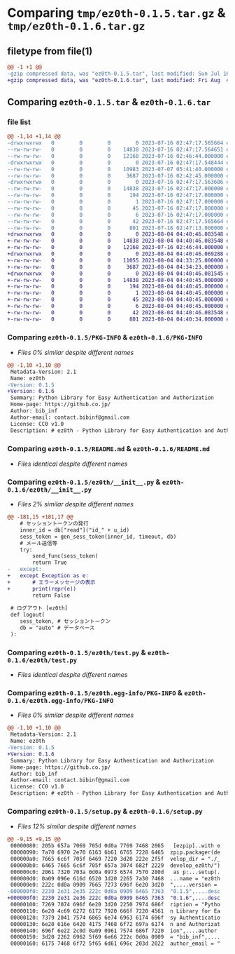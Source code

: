 # Comparing `tmp/ez0th-0.1.5.tar.gz` & `tmp/ez0th-0.1.6.tar.gz`

## filetype from file(1)

```diff
@@ -1 +1 @@
-gzip compressed data, was "ez0th-0.1.5.tar", last modified: Sun Jul 16 02:47:17 2023, max compression
+gzip compressed data, was "ez0th-0.1.6.tar", last modified: Fri Aug  4 04:40:46 2023, max compression
```

## Comparing `ez0th-0.1.5.tar` & `ez0th-0.1.6.tar`

### file list

```diff
@@ -1,14 +1,14 @@
-drwxrwxrwx   0        0        0        0 2023-07-16 02:47:17.565664 ez0th-0.1.5/
--rw-rw-rw-   0        0        0    14838 2023-07-16 02:47:17.564651 ez0th-0.1.5/PKG-INFO
--rw-rw-rw-   0        0        0    12168 2023-07-16 02:46:44.000000 ez0th-0.1.5/README.md
-drwxrwxrwx   0        0        0        0 2023-07-16 02:47:17.548444 ez0th-0.1.5/ez0th/
--rw-rw-rw-   0        0        0    10983 2023-07-07 05:41:40.000000 ez0th-0.1.5/ez0th/__init__.py
--rw-rw-rw-   0        0        0     3687 2023-07-16 02:42:45.000000 ez0th-0.1.5/ez0th/test.py
-drwxrwxrwx   0        0        0        0 2023-07-16 02:47:17.563686 ez0th-0.1.5/ez0th.egg-info/
--rw-rw-rw-   0        0        0    14838 2023-07-16 02:47:17.000000 ez0th-0.1.5/ez0th.egg-info/PKG-INFO
--rw-rw-rw-   0        0        0      194 2023-07-16 02:47:17.000000 ez0th-0.1.5/ez0th.egg-info/SOURCES.txt
--rw-rw-rw-   0        0        0        1 2023-07-16 02:47:17.000000 ez0th-0.1.5/ez0th.egg-info/dependency_links.txt
--rw-rw-rw-   0        0        0       45 2023-07-16 02:47:17.000000 ez0th-0.1.5/ez0th.egg-info/requires.txt
--rw-rw-rw-   0        0        0        6 2023-07-16 02:47:17.000000 ez0th-0.1.5/ez0th.egg-info/top_level.txt
--rw-rw-rw-   0        0        0       42 2023-07-16 02:47:17.565664 ez0th-0.1.5/setup.cfg
--rw-rw-rw-   0        0        0      801 2023-07-16 02:47:13.000000 ez0th-0.1.5/setup.py
+drwxrwxrwx   0        0        0        0 2023-08-04 04:40:46.083548 ez0th-0.1.6/
+-rw-rw-rw-   0        0        0    14838 2023-08-04 04:40:46.083548 ez0th-0.1.6/PKG-INFO
+-rw-rw-rw-   0        0        0    12168 2023-07-16 02:46:44.000000 ez0th-0.1.6/README.md
+drwxrwxrwx   0        0        0        0 2023-08-04 04:40:46.069288 ez0th-0.1.6/ez0th/
+-rw-rw-rw-   0        0        0    11055 2023-08-04 04:33:25.000000 ez0th-0.1.6/ez0th/__init__.py
+-rw-rw-rw-   0        0        0     3687 2023-08-04 04:34:23.000000 ez0th-0.1.6/ez0th/test.py
+drwxrwxrwx   0        0        0        0 2023-08-04 04:40:46.081545 ez0th-0.1.6/ez0th.egg-info/
+-rw-rw-rw-   0        0        0    14838 2023-08-04 04:40:45.000000 ez0th-0.1.6/ez0th.egg-info/PKG-INFO
+-rw-rw-rw-   0        0        0      194 2023-08-04 04:40:45.000000 ez0th-0.1.6/ez0th.egg-info/SOURCES.txt
+-rw-rw-rw-   0        0        0        1 2023-08-04 04:40:45.000000 ez0th-0.1.6/ez0th.egg-info/dependency_links.txt
+-rw-rw-rw-   0        0        0       45 2023-08-04 04:40:45.000000 ez0th-0.1.6/ez0th.egg-info/requires.txt
+-rw-rw-rw-   0        0        0        6 2023-08-04 04:40:45.000000 ez0th-0.1.6/ez0th.egg-info/top_level.txt
+-rw-rw-rw-   0        0        0       42 2023-08-04 04:40:46.083548 ez0th-0.1.6/setup.cfg
+-rw-rw-rw-   0        0        0      801 2023-08-04 04:40:34.000000 ez0th-0.1.6/setup.py
```

### Comparing `ez0th-0.1.5/PKG-INFO` & `ez0th-0.1.6/PKG-INFO`

 * *Files 0% similar despite different names*

```diff
@@ -1,10 +1,10 @@
 Metadata-Version: 2.1
 Name: ez0th
-Version: 0.1.5
+Version: 0.1.6
 Summary: Python Library for Easy Authentication and Authorization
 Home-page: https://github.co.jp/
 Author: bib_inf
 Author-email: contact.bibinf@gmail.com
 License: CC0 v1.0
 Description: # ez0th - Python Library for Easy Authentication and Authorization
```

### Comparing `ez0th-0.1.5/README.md` & `ez0th-0.1.6/README.md`

 * *Files identical despite different names*

### Comparing `ez0th-0.1.5/ez0th/__init__.py` & `ez0th-0.1.6/ez0th/__init__.py`

 * *Files 2% similar despite different names*

```diff
@@ -181,15 +181,17 @@
 	# セッショントークンの発行
 	inner_id = db["read"]("id_" + u_id)
 	sess_token = gen_sess_token(inner_id, timeout, db)
 	# メール送信等
 	try:
 		send_func(sess_token)
 		return True
-	except:
+	except Exception as e:
+		# エラーメッセージの表示
+		print(repr(e))
 		return False
 
 # ログアウト [ez0th]
 def logout(
 	sess_token,	# セッショントークン
 	db = "auto"	# データベース
 ):
```

### Comparing `ez0th-0.1.5/ez0th/test.py` & `ez0th-0.1.6/ez0th/test.py`

 * *Files identical despite different names*

### Comparing `ez0th-0.1.5/ez0th.egg-info/PKG-INFO` & `ez0th-0.1.6/ez0th.egg-info/PKG-INFO`

 * *Files 0% similar despite different names*

```diff
@@ -1,10 +1,10 @@
 Metadata-Version: 2.1
 Name: ez0th
-Version: 0.1.5
+Version: 0.1.6
 Summary: Python Library for Easy Authentication and Authorization
 Home-page: https://github.co.jp/
 Author: bib_inf
 Author-email: contact.bibinf@gmail.com
 License: CC0 v1.0
 Description: # ez0th - Python Library for Easy Authentication and Authorization
```

### Comparing `ez0th-0.1.5/setup.py` & `ez0th-0.1.6/setup.py`

 * *Files 12% similar despite different names*

```diff
@@ -9,15 +9,15 @@
 00000080: 205b 657a 7069 705d 0d0a 7769 7468 2065   [ezpip]..with e
 00000090: 7a70 6970 2e70 6163 6b61 6765 7228 6465  zpip.packager(de
 000000a0: 7665 6c6f 705f 6469 7220 3d20 222e 2f5f  velop_dir = "./_
 000000b0: 6465 7665 6c6f 705f 657a 3074 682f 2229  develop_ez0th/")
 000000c0: 2061 7320 703a 0d0a 0973 6574 7570 280d   as p:...setup(.
 000000d0: 0a09 096e 616d 6520 3d20 2265 7a30 7468  ...name = "ez0th
 000000e0: 222c 0d0a 0909 7665 7273 696f 6e20 3d20  ",....version = 
-000000f0: 2230 2e31 2e35 222c 0d0a 0909 6465 7363  "0.1.5",....desc
+000000f0: 2230 2e31 2e36 222c 0d0a 0909 6465 7363  "0.1.6",....desc
 00000100: 7269 7074 696f 6e20 3d20 2250 7974 686f  ription = "Pytho
 00000110: 6e20 4c69 6272 6172 7920 666f 7220 4561  n Library for Ea
 00000120: 7379 2041 7574 6865 6e74 6963 6174 696f  sy Authenticatio
 00000130: 6e20 616e 6420 4175 7468 6f72 697a 6174  n and Authorizat
 00000140: 696f 6e22 2c0d 0a09 0961 7574 686f 7220  ion",....author 
 00000150: 3d20 2262 6962 5f69 6e66 222c 0d0a 0909  = "bib_inf",....
 00000160: 6175 7468 6f72 5f65 6d61 696c 203d 2022  author_email = "
```

